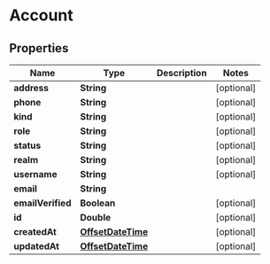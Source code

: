 
# Account

## Properties
Name | Type | Description | Notes
------------ | ------------- | ------------- | -------------
**address** | **String** |  |  [optional]
**phone** | **String** |  |  [optional]
**kind** | **String** |  |  [optional]
**role** | **String** |  |  [optional]
**status** | **String** |  |  [optional]
**realm** | **String** |  |  [optional]
**username** | **String** |  |  [optional]
**email** | **String** |  | 
**emailVerified** | **Boolean** |  |  [optional]
**id** | **Double** |  |  [optional]
**createdAt** | [**OffsetDateTime**](OffsetDateTime.md) |  |  [optional]
**updatedAt** | [**OffsetDateTime**](OffsetDateTime.md) |  |  [optional]



